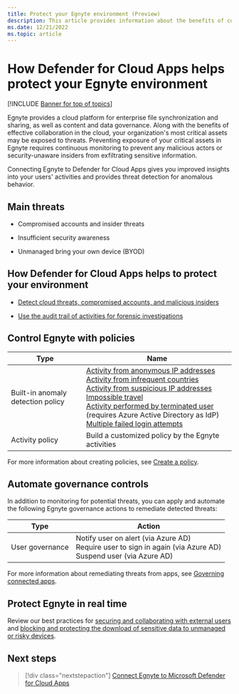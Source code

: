 ```yaml
---
title: Protect your Egnyte environment (Preview)
description: This article provides information about the benefits of connecting your Egnyte app to Defender for Cloud Apps using the API connector for visibility and control over use.
ms.date: 12/21/2022
ms.topic: article
---
```

# How Defender for Cloud Apps helps protect your Egnyte environment

[!INCLUDE [Banner for top of topics](includes/banner.md)]

Egnyte provides a cloud platform for enterprise file synchronization and sharing, as well as content and data governance. Along with the benefits of effective collaboration in the cloud, your organization's most critical assets may be exposed to threats. Preventing exposure of your critical assets in Egnyte requires continuous monitoring to prevent any malicious actors or security-unaware insiders from exfiltrating sensitive information.

Connecting Egnyte to Defender for Cloud Apps gives you improved insights into your users' activities and provides threat detection for anomalous behavior.

## Main threats

- Compromised accounts and insider threats

- Insufficient security awareness

- Unmanaged bring your own device (BYOD)

## How Defender for Cloud Apps helps to protect your environment

- [Detect cloud threats, compromised accounts, and malicious insiders](best-practices.md#detect-cloud-threats-compromised-accounts-malicious-insiders-and-ransomware)

- [Use the audit trail of activities for forensic investigations](best-practices.md#use-the-audit-trail-of-activities-for-forensic-investigations)

## Control Egnyte with policies

| **Type**                           | **Name**                                                     |
| ---------------------------------- | ------------------------------------------------------------ |
| Built-in  anomaly detection policy | [Activity from anonymous IP addresses](anomaly-detection-policy.md#activity-from-anonymous-ip-addresses) <br> [Activity from infrequent countries](anomaly-detection-policy.md#activity-from-infrequent-country) <br> [Activity from suspicious IP addresses](anomaly-detection-policy.md#activity-from-suspicious-ip-addresses) <br> [Impossible travel](anomaly-detection-policy.md#impossible-travel) <br> [Activity performed by terminated user](anomaly-detection-policy.md#activity-performed-by-terminated-user) (requires Azure Active Directory as IdP) <br> [Multiple failed login attempts](anomaly-detection-policy.md#multiple-failed-login-attempts)  |
| Activity  policy                   | Build a customized policy by the Egnyte activities           |

For more information about creating policies, see [Create a policy](control-cloud-apps-with-policies.md#create-a-policy).

## Automate governance controls

In addition to monitoring for potential threats, you can apply and automate the following Egnyte governance actions to remediate detected threats:

| **Type**        | **Action**                                                   |
| --------------- | ------------------------------------------------------------ |
| User governance | Notify user on  alert (via Azure AD)<br />  Require user to sign in again (via Azure AD)   <br /> Suspend user (via Azure AD) |

For more information about remediating threats from apps, see [Governing connected apps](governance-actions.md).

## Protect Egnyte in real time

Review our best practices for [securing and collaborating with external users](best-practices.md#secure-collaboration-with-external-users-by-enforcing-real-time-session-controls) and [blocking and protecting the download of sensitive data to unmanaged or risky devices](best-practices.md#block-and-protect-download-of-sensitive-data-to-unmanaged-or-risky-devices).

## Next steps

> [!div class="nextstepaction"]
> [Connect Egnyte to Microsoft Defender for Cloud Apps](./connect-egnyte.md)
